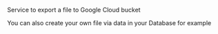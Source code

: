 Service to export a file to Google Cloud bucket

You can also create your own file via data in your Database for example
